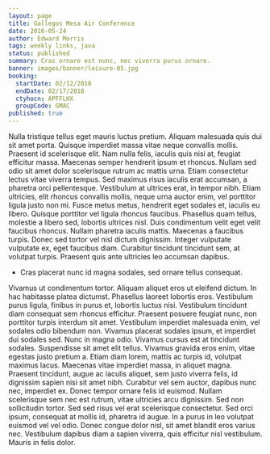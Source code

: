 ```yaml
---
layout: page
title: Gallegos Mesa Air Conference
date: 2016-05-24
author: Edward Morris
tags: weekly links, java
status: published
summary: Cras ornare est nunc, nec viverra purus ornare.
banner: images/banner/leisure-05.jpg
booking:
  startDate: 02/12/2018
  endDate: 02/17/2018
  ctyhocn: APFFLHX
  groupCode: GMAC
published: true
---
```

Nulla tristique tellus eget mauris luctus pretium. Aliquam malesuada quis dui sit amet porta. Quisque imperdiet massa vitae neque convallis mollis. Praesent id scelerisque elit. Nam nulla felis, iaculis quis nisi at, feugiat efficitur massa. Maecenas semper hendrerit ipsum et rhoncus. Nullam sed odio sit amet dolor scelerisque rutrum ac mattis urna. Etiam consectetur lectus vitae viverra tempus. Sed maximus risus iaculis erat accumsan, a pharetra orci pellentesque. Vestibulum at ultrices erat, in tempor nibh. Etiam ultricies, elit rhoncus convallis mollis, neque urna auctor enim, vel porttitor ligula justo non mi. Fusce metus metus, hendrerit eget sodales et, iaculis eu libero.
Quisque porttitor vel ligula rhoncus faucibus. Phasellus quam tellus, molestie a libero sed, lobortis ultrices nisl. Duis condimentum velit eget velit faucibus rhoncus. Nullam pharetra iaculis mattis. Maecenas a faucibus turpis. Donec sed tortor vel nisl dictum dignissim. Integer vulputate vulputate ex, eget faucibus diam. Curabitur tincidunt tincidunt sem, at volutpat turpis. Praesent quis ante ultricies leo accumsan dapibus.

* Cras placerat nunc id magna sodales, sed ornare tellus consequat.

Vivamus ut condimentum tortor. Aliquam aliquet eros ut eleifend dictum. In hac habitasse platea dictumst. Phasellus laoreet lobortis eros. Vestibulum purus ligula, finibus in purus et, lobortis luctus nisi. Vestibulum tincidunt diam consequat sem rhoncus efficitur. Praesent posuere feugiat nunc, non porttitor turpis interdum sit amet. Vestibulum imperdiet malesuada enim, vel sodales odio bibendum non. Vivamus placerat sodales ipsum, et imperdiet dui sodales sed. Nunc in magna odio. Vivamus cursus est at tincidunt sodales. Suspendisse sit amet elit tellus. Vivamus gravida eros enim, vitae egestas justo pretium a.
Etiam diam lorem, mattis ac turpis id, volutpat maximus lacus. Maecenas vitae imperdiet massa, in aliquet magna. Praesent tincidunt, augue ac iaculis aliquet, sem justo viverra felis, id dignissim sapien nisi sit amet nibh. Curabitur vel sem auctor, dapibus nunc nec, imperdiet ex. Donec tempor ornare felis id euismod. Nullam scelerisque sem nec est rutrum, vitae ultricies arcu dignissim. Sed non sollicitudin tortor. Sed sed risus vel erat scelerisque consectetur. Sed orci ipsum, consequat at mollis id, pharetra id augue. In a purus in leo volutpat euismod vel vel odio. Donec congue dolor nisl, sit amet blandit eros varius nec. Vestibulum dapibus diam a sapien viverra, quis efficitur nisl vestibulum. Mauris in felis dolor.
